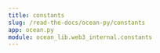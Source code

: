 ```yaml
---
title: constants
slug: /read-the-docs/ocean-py/constants
app: ocean.py
module: ocean_lib.web3_internal.constants
---
```

